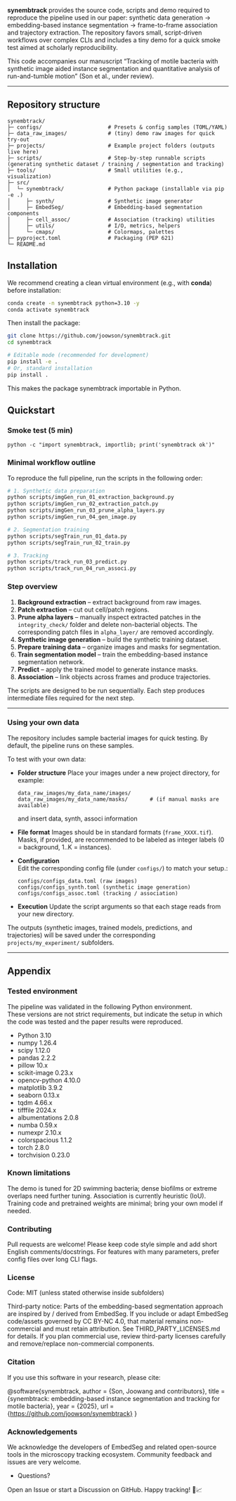 **synembtrack** provides the source code, scripts and demo required to reproduce the pipeline used in our paper: synthetic data generation → embedding-based instance segmentation → frame-to-frame association and trajectory extraction. The repository favors small, script-driven workflows over complex CLIs and includes a tiny demo for a quick smoke test aimed at scholarly reproducibility.

This code accompanies our manuscript “Tracking of motile bacteria with synthetic image aided instance segmentation and quantitative analysis of run-and-tumble motion” (Son et al., under review).

---

## Repository structure
```
synembtrack/
├─ configs/                     # Presets & config samples (TOML/YAML)
├─ data_raw_images/             # (tiny) demo raw images for quick try-out
├─ projects/                    # Example project folders (outputs live here)
├─ scripts/                     # Step-by-step runnable scripts (generating synthetic dataset / training / segmentation and tracking)
├─ tools/                       # Small utilities (e.g., visualization)
├─ src/
│  └─ synembtrack/              # Python package (installable via pip -e .)
│     ├─ synth/                 # Synthetic image generator
│     ├─ EmbedSeg/              # Embedding-based segmentation components
│     ├─ cell_assoc/            # Association (tracking) utilities
│     ├─ utils/                 # I/O, metrics, helpers
│     └─ cmaps/                 # Colormaps, palettes
├─ pyproject.toml               # Packaging (PEP 621)
└─ README.md
```

## Installation

We recommend creating a clean virtual environment (e.g., with **conda**) before installation:

```bash
conda create -n synembtrack python=3.10 -y
conda activate synembtrack
```

Then install the package:

```bash
git clone https://github.com/joowson/synembtrack.git
cd synembtrack

# Editable mode (recommended for development)
pip install -e .
# Or, standard installation
pip install .
```

This makes the package synembtrack importable in Python.


## Quickstart

### Smoke test (5 min)
```
python -c "import synembtrack, importlib; print('synembtrack ok')"
```


### Minimal workflow outline
To reproduce the full pipeline, run the scripts in the following order:

```bash
# 1. Synthetic data preparation
python scripts/imgGen_run_01_extraction_background.py
python scripts/imgGen_run_02_extraction_patch.py
python scripts/imgGen_run_03_prune_alpha_layers.py
python scripts/imgGen_run_04_gen_image.py

# 2. Segmentation training
python scripts/segTrain_run_01_data.py
python scripts/segTrain_run_02_train.py

# 3. Tracking
python scripts/track_run_03_predict.py
python scripts/track_run_04_run_associ.py
````

### Step overview

1. **Background extraction** – extract background from raw images.
2. **Patch extraction** – cut out cell/patch regions.
3. **Prune alpha layers** – manually inspect extracted patches in the `integrity_check/` folder and delete non-bacterial objects. The corresponding patch files in `alpha_layer/` are removed accordingly.
4. **Synthetic image generation** – build the synthetic training dataset.
5. **Prepare training data** – organize images and masks for segmentation.
6. **Train segmentation model** – train the embedding-based instance segmentation network.
7. **Predict** – apply the trained model to generate instance masks.
8. **Association** – link objects across frames and produce trajectories.

The scripts are designed to be run sequentially.
Each step produces intermediate files required for the next step.

---

### Using your own data

The repository includes sample bacterial images for quick testing.
By default, the pipeline runs on these samples.

To test with your own data:

* **Folder structure**
  Place your images under a new project directory, for example:

  ```
  data_raw_images/my_data_name/images/
  data_raw_images/my_data_name/masks/       # (if manual masks are available)
  ```
  and insert data, synth, associ information 

* **File format**
  Images should be in standard formats (`frame_XXXX.tif`).
  Masks, if provided, are recommended to be labeled as integer labels (0 = background, 1..K = instances).

* **Configuration**  
Edit the corresponding config file (under `configs/`) to match your setup.:
  ```
  configs/configs_data.toml (raw images)  
  configs/configs_synth.toml (synthetic image generation)  
  configs/configs_assoc.toml (tracking / association)  
  ```


* **Execution**
  Update the script arguments so that each stage reads from your new directory.

The outputs (synthetic images, trained models, predictions, and trajectories)
will be saved under the corresponding `projects/my_experiment/` subfolders.




---
## Appendix

### Tested environment
  
  The pipeline was validated in the following Python environment.  
  These versions are not strict requirements, but indicate the setup in which the code was tested and the paper results were reproduced.
  
  - Python 3.10
  - numpy 1.26.4
  - scipy 1.12.0
  - pandas 2.2.2
  - pillow 10.x
  - scikit-image 0.23.x
  - opencv-python 4.10.0
  - matplotlib 3.9.2
  - seaborn 0.13.x
  - tqdm 4.66.x
  - tifffile 2024.x
  - albumentations 2.0.8
  - numba 0.59.x
  - numexpr 2.10.x
  - colorspacious 1.1.2
  - torch 2.8.0
  - torchvision 0.23.0
  


### Known limitations
  
  The demo is tuned for 2D swimming bacteria; dense biofilms or extreme overlaps need further tuning.
  Association is currently heuristic (IoU).
  Training code and pretrained weights are minimal; bring your own model if needed.


### Contributing
  
  Pull requests are welcome!
  Please keep code style simple and add short English comments/docstrings.
  For features with many parameters, prefer config files over long CLI flags.

### License

  Code: MIT (unless stated otherwise inside subfolders)
  
  Third-party notice: Parts of the embedding-based segmentation approach are inspired by / derived from EmbedSeg. If you include or adapt EmbedSeg code/assets governed by CC BY-NC 4.0, that material remains non-commercial and must retain attribution. See THIRD_PARTY_LICENSES.md for details. If you plan commercial use, review third-party licenses carefully and remove/replace non-commercial components.

### Citation

  If you use this software in your research, please cite:
  
  @software{synembtrack,
    author  = {Son, Joowang and contributors},
    title   = {synembtrack: embedding-based instance segmentation and tracking for motile bacteria},
    year    = {2025},
    url     = {https://github.com/joowson/synembtrack}
  }


### Acknowledgements

We acknowledge the developers of EmbedSeg and related open-source tools in the microscopy tracking ecosystem. Community feedback and issues are very welcome.

* Questions?

Open an Issue or start a Discussion on GitHub.
Happy tracking! 🦠📈
